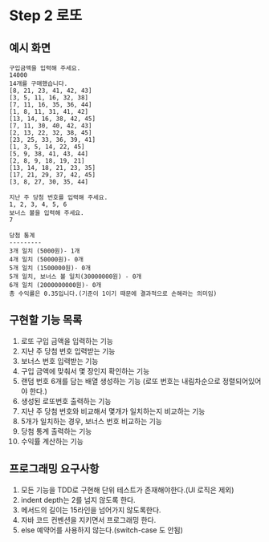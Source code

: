 # Step 2 로또

## 예시 화면

```
구입금액을 입력해 주세요.
14000
14개를 구매했습니다.
[8, 21, 23, 41, 42, 43]
[3, 5, 11, 16, 32, 38]
[7, 11, 16, 35, 36, 44]
[1, 8, 11, 31, 41, 42]
[13, 14, 16, 38, 42, 45]
[7, 11, 30, 40, 42, 43]
[2, 13, 22, 32, 38, 45]
[23, 25, 33, 36, 39, 41]
[1, 3, 5, 14, 22, 45]
[5, 9, 38, 41, 43, 44]
[2, 8, 9, 18, 19, 21]
[13, 14, 18, 21, 23, 35]
[17, 21, 29, 37, 42, 45]
[3, 8, 27, 30, 35, 44]

지난 주 당첨 번호를 입력해 주세요.
1, 2, 3, 4, 5, 6
보너스 볼을 입력해 주세요.
7

당첨 통계
---------
3개 일치 (5000원)- 1개
4개 일치 (50000원)- 0개
5개 일치 (1500000원)- 0개
5개 일치, 보너스 볼 일치(30000000원) - 0개
6개 일치 (2000000000원)- 0개
총 수익률은 0.35입니다.(기준이 1이기 때문에 결과적으로 손해라는 의미임)
```

## 구현할 기능 목록

1. 로또 구입 금액을 입력하는 기능
2. 지난 주 당첨 번호 입력받는 기능
3. 보너스 번호 입력받는 기능
4. 구입 금액에 맞춰서 몇 장인지 확인하는 기능
5. 랜덤 번호 6개를 담는 배열 생성하는 기능 (로또 번호는 내림차순으로 정렬되어있어야 한다.)
6. 생성된 로또번호 출력하는 기능
7. 지난 주 당첨 번호와 비교해서 몇개가 일치하는지 비교하는 기능
8. 5개가 일치하는 경우, 보너스 번호 비교하는 기능
9. 당첨 통계 출력하는 기능
10. 수익률 계산하는 기능

## 프로그래밍 요구사항

1. 모든 기능을 TDD로 구현해 단위 테스트가 존재해야한다.(UI 로직은 제외)
2. indent depth는 2를 넘지 않도록 한다.
3. 메서드의 길이는 15라인을 넘어가지 않도록한다.
4. 자바 코드 컨벤션을 지키면서 프로그래밍 한다.
5. else 예약어를 사용하지 않는다.(switch-case 도 안됨)

